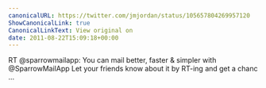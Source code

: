```yaml
---
canonicalURL: https://twitter.com/jmjordan/status/105657804269957120
ShowCanonicalLink: true
CanonicalLinkText: View original on
date: 2011-08-22T15:09:18+00:00
---
```

RT @sparrowmailapp: You can mail better, faster & simpler with @SparrowMailApp 
Let your friends know about it by RT-ing and get a chanc ...